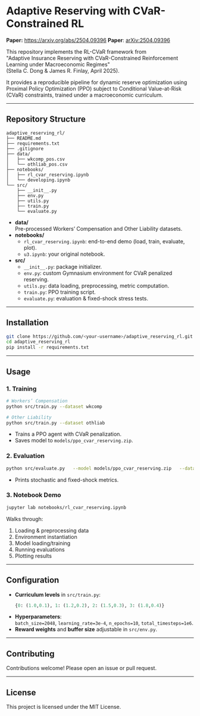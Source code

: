 # Adaptive Reserving with CVaR-Constrained RL
**Paper:** https://arxiv.org/abs/2504.09396
**Paper**: [arXiv:2504.09396](https://arxiv.org/abs/2504.09396)

This repository implements the RL-CVaR framework from  
"Adaptive Insurance Reserving with CVaR-Constrained Reinforcement Learning under Macroeconomic Regimes"  
(Stella C. Dong & James R. Finlay, April 2025).

It provides a reproducible pipeline for dynamic reserve optimization using Proximal Policy Optimization (PPO) subject to Conditional Value-at-Risk (CVaR) constraints, trained under a macroeconomic curriculum.

---

## Repository Structure

```
adaptive_reserving_rl/
├── README.md
├── requirements.txt
├── .gitignore
├── data/
│   ├── wkcomp_pos.csv
│   └── othliab_pos.csv
├── notebooks/
│   ├── rl_cvar_reserving.ipynb
│   └── developing.ipynb
└── src/
    ├── __init__.py
    ├── env.py
    ├── utils.py
    ├── train.py
    └── evaluate.py
```

- **data/**  
  Pre-processed Workers’ Compensation and Other Liability datasets.
- **notebooks/**  
  - `rl_cvar_reserving.ipynb`: end-to-end demo (load, train, evaluate, plot).  
  - `u3.ipynb`: your original notebook.  
- **src/**  
  - `__init__.py`: package initializer.  
  - `env.py`: custom Gymnasium environment for CVaR penalized reserving.  
  - `utils.py`: data loading, preprocessing, metric computation.  
  - `train.py`: PPO training script.  
  - `evaluate.py`: evaluation & fixed-shock stress tests.

---

## Installation

```bash
git clone https://github.com/<your-username>/adaptive_reserving_rl.git
cd adaptive_reserving_rl
pip install -r requirements.txt
```

---

## Usage

### 1. Training

```bash
# Workers’ Compensation
python src/train.py --dataset wkcomp

# Other Liability
python src/train.py --dataset othliab
```

- Trains a PPO agent with CVaR penalization.
- Saves model to `models/ppo_cvar_reserving.zip`.

### 2. Evaluation

```bash
python src/evaluate.py   --model models/ppo_cvar_reserving.zip   --dataset wkcomp
```

- Prints stochastic and fixed-shock metrics.

### 3. Notebook Demo

```bash
jupyter lab notebooks/rl_cvar_reserving.ipynb
```

Walks through:
1. Loading & preprocessing data  
2. Environment instantiation  
3. Model loading/training  
4. Running evaluations  
5. Plotting results  

---

## Configuration

- **Curriculum levels** in `src/train.py`:  
  ```python
  {0: (1.0,0.1), 1: (1.2,0.2), 2: (1.5,0.3), 3: (1.8,0.4)}
  ```
- **Hyperparameters**:  
  `batch_size=2048`, `learning_rate=3e-4`, `n_epochs=10`, `total_timesteps=1e6`.
- **Reward weights** and **buffer size** adjustable in `src/env.py`.

---

## Contributing

Contributions welcome! Please open an issue or pull request.

---

## License

This project is licensed under the MIT License.
